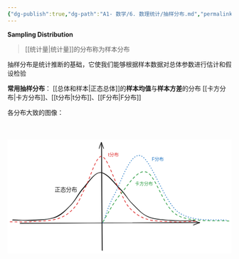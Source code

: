 ```yaml
---
{"dg-publish":true,"dg-path":"A1- 数学/6. 数理统计/抽样分布.md","permalink":"/A1- 数学/6. 数理统计/抽样分布/","dgPassFrontmatter":true,"noteIcon":"","created":"2024-05-21T15:20:28.246+08:00","updated":"2025-04-14T18:25:19.673+08:00"}
---
```


**Sampling Distribution**
> [[统计量\|统计量]]的分布称为样本分布

抽样分布是统计推断的基础，它使我们能够根据样本数据对总体参数进行估计和假设检验

**常用抽样分布**：
[[总体和样本\|正态总体]]的**样本均值**与**样本方差**的分布
[[卡方分布\|卡方分布]]、[[t分布\|t分布]]、[[F分布\|F分布]]

各分布大致的图像：
<svg xmlns="http://www.w3.org/2000/svg" version="1.1" viewBox="0 0 842.8594364591028 425.82456468692857" width="600" height="425.82456468692857">  <!-- svg-source:excalidraw -->    <defs>    <style class="style-fonts">      @font-face {        font-family: "Virgil";        src: url("https://excalidraw.com/Virgil.woff2");      }      @font-face {        font-family: "Cascadia";        src: url("https://excalidraw.com/Cascadia.woff2");      }      @font-face {        font-family: "Assistant";        src: url("https://excalidraw.com/Assistant-Regular.woff2");      }    </style>      </defs>  <rect x="0" y="0" width="842.8594364591028" height="425.82456468692857" fill="#ffffff"/><g stroke-linecap="round"><g transform="translate(356.8731290762052 416.14561372450424) rotate(0 -0.9508040075971849 -202.2414883700286)"><path d="M0.18 -0.32 C-0.23 -67.66, -2.12 -336.73, -2.46 -404.18 M-1.18 -1.54 C-1.8 -69.25, -3.47 -339.07, -3.7 -406.15" stroke="#1e1e1e" stroke-width="2" fill="none"/></g><g transform="translate(356.8731290762052 416.14561372450424) rotate(0 -0.9508040075971849 -202.2414883700286)"><path d="M4.97 -382.7 C1.86 -390.63, 0.3 -396.62, -3.7 -406.15 M4.97 -382.7 C1.84 -389.5, -0.23 -395.28, -3.7 -406.15" stroke="#1e1e1e" stroke-width="2" fill="none"/></g><g transform="translate(356.8731290762052 416.14561372450424) rotate(0 -0.9508040075971849 -202.2414883700286)"><path d="M-12.13 -382.61 C-10.12 -390.6, -6.56 -396.61, -3.7 -406.15 M-12.13 -382.61 C-10.89 -389.28, -8.59 -395.08, -3.7 -406.15" stroke="#1e1e1e" stroke-width="2" fill="none"/></g></g><mask/><g stroke-linecap="round"><g transform="translate(47.48261805727617 313.8096022628212) rotate(0 337.96304556039684 -1.424513596754764)"><path d="M-0.56 0.3 C112.08 -0.21, 563.21 -2.67, 675.99 -3.38 M1.35 -0.59 C113.82 -0.91, 562.72 -1.68, 675.07 -2.13" stroke="#1e1e1e" stroke-width="2" fill="none"/></g><g transform="translate(47.48261805727617 313.8096022628212) rotate(0 337.96304556039684 -1.424513596754764)"><path d="M651.6 6.49 C659.52 3.99, 665.52 1.49, 675.07 -2.13 M651.6 6.49 C655.79 4.36, 661.57 2.68, 675.07 -2.13" stroke="#1e1e1e" stroke-width="2" fill="none"/></g><g transform="translate(47.48261805727617 313.8096022628212) rotate(0 337.96304556039684 -1.424513596754764)"><path d="M651.56 -10.61 C659.45 -7.72, 665.46 -4.83, 675.07 -2.13 M651.56 -10.61 C655.61 -9.21, 661.4 -7.36, 675.07 -2.13" stroke="#1e1e1e" stroke-width="2" fill="none"/></g></g><mask/><g stroke-linecap="round"><g transform="translate(19.720987032680966 301.29259824931665) rotate(0 342.59254006778485 -87.69059125114899)"><path d="M0.19 -1.12 C13.17 -0.71, 51.04 3.18, 77.76 1.53 C104.48 -0.11, 136.73 -0.99, 160.53 -10.97 C184.33 -20.95, 203.22 -40.31, 220.54 -58.34 C237.85 -76.36, 246.15 -99.2, 264.44 -119.12 C282.72 -139.03, 306.82 -178.64, 330.26 -177.84 C353.69 -177.04, 385.29 -133.62, 405.04 -114.34 C424.79 -95.06, 431.43 -79.24, 448.74 -62.18 C466.04 -45.11, 485.02 -22.62, 508.87 -11.95 C532.71 -1.27, 562.58 -0.53, 591.79 1.88 C620.99 4.3, 668.65 2.2, 684.1 2.55 M-1.17 0.91 C12.21 1.08, 52.79 1.79, 80.12 -0.07 C107.46 -1.93, 139.49 -0.65, 162.86 -10.24 C186.23 -19.83, 203.12 -39.56, 220.33 -57.61 C237.53 -75.67, 247.62 -98.42, 266.1 -118.56 C284.58 -138.7, 307.98 -178.93, 331.2 -178.46 C354.42 -177.98, 386.01 -134.99, 405.44 -115.72 C424.86 -96.45, 430.74 -79.96, 447.76 -62.85 C464.78 -45.73, 483.5 -23.71, 507.56 -13.03 C531.62 -2.34, 562.75 -1.42, 592.13 1.28 C621.52 3.97, 668.14 2.71, 683.86 3.15" stroke="#1e1e1e" stroke-width="2" fill="none"/></g></g><mask/><g stroke-linecap="round"><g transform="translate(10.973566833138506 308.7081352656592) rotate(0 349.02816630738425 -123.4376687172608)"><path d="M-0.97 -0.64 C12.89 -0.72, 52.12 0.86, 82.44 -1.22 C112.76 -3.3, 154.43 -4.17, 180.94 -13.13 C207.46 -22.09, 224.7 -35.61, 241.52 -54.96 C258.34 -74.32, 265.01 -97.4, 281.85 -129.26 C298.69 -161.12, 321.7 -246.58, 342.56 -246.12 C363.42 -245.66, 389.58 -158.48, 406.99 -126.51 C424.39 -94.54, 429.9 -73.46, 446.97 -54.33 C464.04 -35.19, 484.12 -20.58, 509.41 -11.68 C534.7 -2.79, 567.42 -2.48, 598.74 -0.96 C630.05 0.55, 680.69 -2.23, 697.28 -2.61" stroke="#e03131" stroke-width="2.5" fill="none" stroke-dasharray="8 10"/></g></g><mask/><g transform="translate(378.3895329602385 46.95704564227668) rotate(0 20.269934805433365 10.233601383441965)"><text x="0" y="16.37410982224976" font-family="Helvetica, Segoe UI Emoji" font-size="17.797567623377304px" fill="#e03131" text-anchor="start" style="white-space: pre;" direction="ltr" dominant-baseline="alphabetic">t分布</text></g><g transform="translate(177.62845329074844 174.64205256158) rotate(0 42.50838959470357 12.221162008477279)"><text x="0" y="19.554274334555775" font-family="Helvetica, Segoe UI Emoji" font-size="21.254194797351786px" fill="#1e1e1e" text-anchor="start" style="white-space: pre;" direction="ltr" dominant-baseline="alphabetic">正态分布</text></g><g stroke-linecap="round"><g transform="translate(358.3701120298926 311.0959671188314) rotate(0 231.86843891784426 -125.7272369789568)"><path d="M0.85 1.19 C8.1 -16.08, 19.94 -61.89, 43.4 -103.95 C66.86 -146.01, 101.59 -261.89, 141.61 -251.17 C181.63 -240.46, 229.7 -80.01, 283.54 -39.65 C337.38 0.7, 434.55 -13.75, 464.64 -9.02" stroke="#1971c2" stroke-width="2.5" fill="none" stroke-dasharray="1.5 8"/></g></g><mask/><g stroke-linecap="round"><g transform="translate(359.7660129987629 308.46654640518267) rotate(0 237.14177900921072 -93.10004364067407)"><path d="M-0.2 -0.67 C10.68 -17.59, 37.26 -71.54, 64.53 -102.52 C91.8 -133.49, 128.04 -199.22, 163.44 -186.53 C198.83 -173.84, 225.3 -56.93, 276.91 -26.37 C328.52 4.18, 440.19 -7.14, 473.09 -3.22" stroke="#2f9e44" stroke-width="2.5" fill="none" stroke-dasharray="8 10"/></g></g><mask/><g transform="translate(479.74599959224713 155.15552781679577) rotate(0 33.74648961434315 9.702115764123675)"><text x="0" y="15.523714778160485" font-family="Helvetica, Segoe UI Emoji" font-size="16.873244807171574px" fill="#2f9e44" text-anchor="start" style="white-space: pre;" direction="ltr" dominant-baseline="alphabetic">卡方分布</text></g><g transform="translate(543.2611663010796 63.4402635007263) rotate(0 22.347681010353483 9.843511934839057)"><text x="0" y="15.749953454164222" font-family="Helvetica, Segoe UI Emoji" font-size="17.119151191024482px" fill="#1971c2" text-anchor="start" style="white-space: pre;" direction="ltr" dominant-baseline="alphabetic">F分布</text></g></svg>








